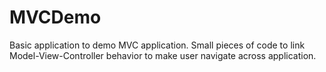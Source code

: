 # MVCDemo
Basic application to demo MVC application.
Small pieces of code to link Model-View-Controller behavior to make user navigate across application.
